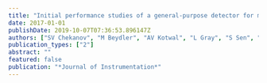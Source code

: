 ```yaml
---
title: "Initial performance studies of a general-purpose detector for multi-TeV physics at a 100 TeV pp collider"
date: 2017-01-01
publishDate: 2019-10-07T07:36:53.896147Z
authors: ["SV Chekanov", "M Beydler", "AV Kotwal", "L Gray", "S Sen", "NV Tran", "S-S Yu", "J Zuzelski"]
publication_types: ["2"]
abstract: ""
featured: false
publication: "*Journal of Instrumentation*"
---
```


